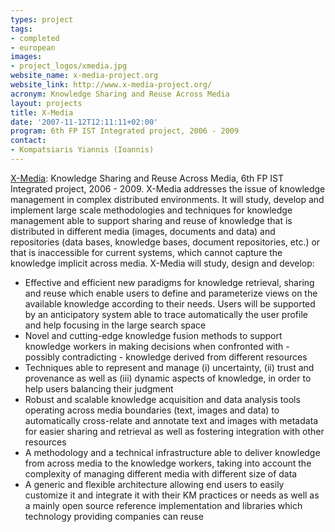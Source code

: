 ```yaml
---
types: project
tags:
- completed
- european
images:
- project_logos/xmedia.jpg
website_name: x-media-project.org
website_link: http://www.x-media-project.org/
acronym: Knowledge Sharing and Reuse Across Media
layout: projects
title: X-Media
date: '2007-11-12T12:11:11+02:00'
program: 6th FP IST Integrated project, 2006 - 2009
contact: 
- Kompatsiaris Yiannis (Ioannis)
---
```

<p><a href="http://www.x-media-project.org/" title="X-Media">X-Media</a>: Knowledge Sharing and Reuse Across Media, 6th FP IST Integrated project, 2006 - 2009. X-Media addresses the issue of knowledge management in complex distributed environments. It will study, develop and implement large scale methodologies and techniques for knowledge management able to support sharing and reuse of knowledge that is distributed in different media (images, documents and data) and repositories (data bases, knowledge bases, document repositories, etc.) or that is inaccessible for current systems, which cannot capture the knowledge implicit across media. X-Media will study, design and develop:</p>
<ul>
	<li>Effective and efficient new paradigms for knowledge retrieval, sharing and reuse which enable users to define and parameterize views on the available knowledge according to their needs. Users will be supported by an anticipatory system able to trace automatically the user profile and help focusing in the large search space</li>
	<li>Novel and cutting-edge knowledge fusion methods to support knowledge workers in making decisions when confronted with - possibly contradicting - knowledge derived from different resources</li>
	<li>Techniques able to represent and manage (i) uncertainty, (ii) trust and provenance as well as (iii) dynamic aspects of knowledge, in order to help users balancing their judgment</li>
	<li>Robust and scalable knowledge acquisition and data analysis tools operating across media boundaries (text, images and data) to automatically cross-relate and annotate text and images with metadata for easier sharing and retrieval as well as fostering integration with other resources</li>
	<li>A methodology and a technical infrastructure able to deliver knowledge from across media to the knowledge workers, taking into account the complexity of managing different media with different size of data</li>
	<li>A generic and flexible architecture allowing end users to easily customize it and integrate it with their KM practices or needs as well as a mainly open source reference implementation and libraries which technology providing companies can reuse</li>
</ul>

